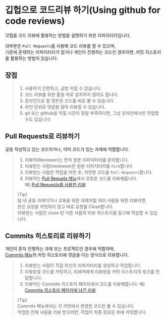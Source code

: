 깁헙으로 코드리뷰 하기(Using github for code reviews)
=====================================================

깃헙을 코드 리뷰에 활용하는 방법을 설명하기 위한 리파지터리입니다.  

대부분은 `Pull Requests`를 사용해 코드 리뷰를 할 수 있으며,  
기존에 존재하는 리파지터리가 없거나 개인이 진행하는 코드인 경우라면, 커밋 히스토리를 활용하는 방법이 있습니다.

## 장점
>1. 사용하기 간편하고, 금방 익힐 수 있습니다.
>2. 코드 리뷰를 위한 툴을 따로 설치하지 않아도 됩니다.  
>3. 온라인으로 잘 정돈된 코드를 바로 볼 수 있습니다.
>4. 라인 단위로 댓글을 달아 리뷰할 수 있습니다.
>5. git 또는 github을 익힐 시간이 정말 부족하다면, 그냥 온라인에서만 작업할 수도 있습니다.


## Pull Requests로 리뷰하기
공동 작성하고 있는 코드이거나, 이미 코드가 있는 과제에 적합합니다.

>1. 리뷰어(Reviewer)는 먼저 원본 리파지터리를 준비합니다.
>2. 리뷰받는 사람(reviewee)은 원본 리파지터리를 `Fork`합니다.
>3. 리뷰받는 사람은 작업을 마친 후, 커밋한 코드를 `Pull Requests`합니다.
>4. 리뷰어는 [Pull Requets 메뉴](https://github.com/ohgyun/using-github-for-code-reviews/pulls)에서 요청온 코드를 리뷰해줍니다.  
> 예) [Pull Requests를 사용한 리뷰](https://github.com/ohgyun/using-github-for-code-reviews/pull/1/files)
>
> (Tip)  
> 팀 내 공동 과제이거나 교육을 위한 과제처럼 여러 사람을 위한 리뷰라면,  
> 받은 요청을 커밋하지 않고 바로 요청을 Close합니다.  
> 리뷰받는 사람은 close 된 다른 사람의 리뷰 히스토리를 참고해 학습할 수 있습니다.


## Commits 히스토리로 리뷰하기
개인이 혼자 진행하는 과제 또는 프로젝트인 경우에 적합하며,  
[Commits 메뉴](https://github.com/ohgyun/using-github-for-code-reviews/commits/master)의 커밋 히스토리에 댓글을 다는 방식으로 리뷰합니다.

>1. 리뷰받는 사람이 직접 자신의 리파지터리를 생성하고 작업합니다.
>2. 리뷰받을 코드를 커밋하고, 리뷰어에게 리뷰받을 커밋 히스토리의 링크를 전달합니다.
>3. 리뷰어는 Commits 히스토리 페이지에서 코드를 리뷰해줍니다.
> 예) [Commits 히스토리 페이지에 남긴 리뷰](https://github.com/ohgyun/using-github-for-code-reviews/commit/8a85b15805237214aea83a1131f0548b3b69a2d8)

> (Tip)  
> Commits 메뉴에서는 각 커밋에서 변경한 코드만 볼 수 있습니다.  
> 작업한 전체 내용을 리뷰 받으려면, 작업이 최종 완료된 후에 커밋합니다.
